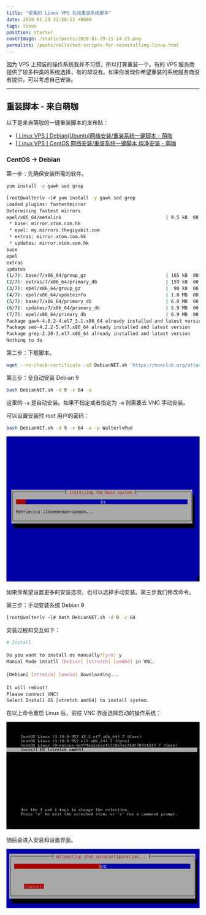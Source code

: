 ```yaml
---
title: "收集的 Linux VPS 在线重装系统脚本"
date: 2020-01-29 21:58:13 +0800
tags: linux
position: starter
coverImage: /static/posts/2020-01-29-21-14-23.png
permalink: /posts/collected-scripts-for-reinstalling-linux.html
---
```


因为 VPS 上预装的操作系统我并不习惯，所以打算重装一个。有的 VPS 服务商提供了较多种类的系统选择，有的却没有。如果你发现你希望重装的系统服务商没有提供，可以考虑自己安装。

---

<div id="toc"></div>

## 重装脚本 - 来自萌咖

以下是来自萌咖的一键重装脚本的发布贴：

- [[ Linux VPS ] Debian(Ubuntu)网络安装/重装系统一键脚本 - 萌咖](https://moeclub.org/2017/03/25/82/?spm=79.7)
- [[ Linux VPS ] CentOS 网络安装/重装系统一键脚本 纯净安装 - 萌咖](https://moeclub.org/2018/03/26/597/)

### CentOS -> Debian

第一步：先确保安装所需的软件。

```bash
yum install -y gawk sed grep
```

```bash
[root@walterlv ~]# yum install -y gawk sed grep
Loaded plugins: fastestmirror
Determining fastest mirrors
epel/x86_64/metalink                                      | 9.5 kB  00:00:00
 * base: mirror.xtom.com.hk
 * epel: my.mirrors.thegigabit.com
 * extras: mirror.xtom.com.hk
 * updates: mirror.xtom.com.hk
base                                                                                                                                                                | 3.6 kB  00:00:00     
epel                                                                                                                                                                | 5.3 kB  00:00:00     
extras                                                                                                                                                              | 2.9 kB  00:00:00     
updates                                                                                                                                                             | 2.9 kB  00:00:00     
(1/7): base/7/x86_64/group_gz                             | 165 kB  00:00:01
(2/7): extras/7/x86_64/primary_db                         | 159 kB  00:00:00
(3/7): epel/x86_64/group_gz                               |  90 kB  00:00:01
(4/7): epel/x86_64/updateinfo                             | 1.0 MB  00:00:03
(5/7): base/7/x86_64/primary_db                           | 6.0 MB  00:00:04
(6/7): updates/7/x86_64/primary_db                        | 5.9 MB  00:00:03
(7/7): epel/x86_64/primary_db                             | 6.9 MB  00:06:01
Package gawk-4.0.2-4.el7_3.1.x86_64 already installed and latest version
Package sed-4.2.2-5.el7.x86_64 already installed and latest version
Package grep-2.20-3.el7.x86_64 already installed and latest version
Nothing to do
```

第二步：下载脚本。

```bash
wget --no-check-certificate -qO DebianNET.sh 'https://moeclub.org/attachment/LinuxShell/DebianNET.sh' && chmod a+x DebianNET.sh
```

第三步：全自动安装 Debian 9

```bash
bash DebianNET.sh -d 9 -v 64 -a
```

这里的 `-a` 是自动安装。如果不指定或者指定为 `-m` 则需要去 VNC 手动安装。

可以设置安装时 root 用户的密码：

```bash
bash DebianNET.sh -d 9 -v 64 -a -p WalterlvPwd
```

![自动安装](/static/posts/2020-01-29-21-14-23.png)

如果你希望设置更多的安装选项，也可以选择手动安装。第三步我们修改命令。

第三步：手动安装系统 Debian 9

```bash
[root@walterlv ~]# bash DebianNET.sh -d 9 -v 64
```

安装过程和交互如下：

```bash
# Install

Do you want to install os manually?[y/n] y
Manual Mode insatll [Debian] [stretch] [amd64] in VNC.

[Debian] [stretch] [amd64] Downloading...

It will reboot!
Please connect VNC!
Select Install OS [stretch amd64] to install system.
```

在以上命令重启 Linux 后，前往 VNC 界面选择启动的操作系统：

![InstallOS](/static/posts/2020-01-29-20-57-28.png)

随后会进入安装和设置界面。

![安装界面](/static/posts/2020-01-29-20-57-46.png)


